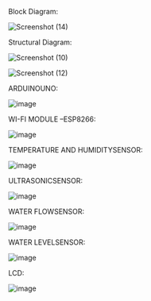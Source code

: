 Block Diagram:

![Screenshot (14)](https://user-images.githubusercontent.com/68070984/157070968-bca2c346-12a0-4d5f-b43f-67389dfb28a4.png)

Structural Diagram:

![Screenshot (10)](https://user-images.githubusercontent.com/68070984/157071154-e0cd0885-415d-47df-b9d3-91ac2a847afb.png)

![Screenshot (12)](https://user-images.githubusercontent.com/68070984/157071258-34410479-83c4-4710-bca5-f468f53a821b.png)

ARDUINOUNO:

![image](https://user-images.githubusercontent.com/68070984/157016610-dac74047-8fdf-41ab-a33c-b24966f643c3.png)

WI-FI MODULE –ESP8266:

![image](https://user-images.githubusercontent.com/68070984/157016730-327af078-92b6-4f24-8f38-77ec7f9abebe.png)

TEMPERATURE AND HUMIDITYSENSOR:

![image](https://user-images.githubusercontent.com/68070984/157016862-48df628b-4c80-4f8c-906c-c5f77fa76be7.png)

ULTRASONICSENSOR:

![image](https://user-images.githubusercontent.com/68070984/157016947-0b9d311b-97ca-4d6e-841e-5a0fe9a7fd0c.png)

WATER FLOWSENSOR:

![image](https://user-images.githubusercontent.com/68070984/157017148-0f1c938e-fac3-43d9-833f-51c4e183b342.png)

WATER LEVELSENSOR:

![image](https://user-images.githubusercontent.com/68070984/157017261-befd1463-6315-4a16-ab3e-40e631e18c8a.png)

LCD:

![image](https://user-images.githubusercontent.com/68070984/157017390-227c58ae-d100-4e73-a221-c6c8ee7c7f8c.png)





